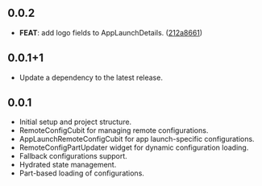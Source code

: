 ## 0.0.2

 - **FEAT**: add logo fields to AppLaunchDetails. ([212a8661](https://github.com/djangoflow/flutter-djangoflow/commit/212a86617005532ff0a0b8ed4b26c1492729c555))

## 0.0.1+1

 - Update a dependency to the latest release.

## 0.0.1

- Initial setup and project structure.
- RemoteConfigCubit for managing remote configurations.
- AppLaunchRemoteConfigCubit for app launch-specific configurations.
- RemoteConfigPartUpdater widget for dynamic configuration loading.
- Fallback configurations support.
- Hydrated state management.
- Part-based loading of configurations.
